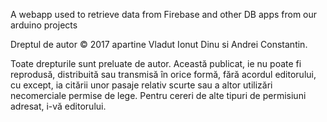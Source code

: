 
A webapp used to retrieve data from Firebase and other DB apps from our arduino projects



Dreptul de autor © 2017 apartine Vladut Ionut Dinu si Andrei Constantin.

Toate drepturile sunt preluate de autor. Această publicat, ie nu poate fi reprodusă, distribuită sau transmisă în orice formă, fără acordul editorului,
cu except, ia citării unor pasaje relativ scurte sau a altor utilizări necomerciale permise de lege. Pentru cereri de alte tipuri de permisiuni adresat, i-vă
editorului.
